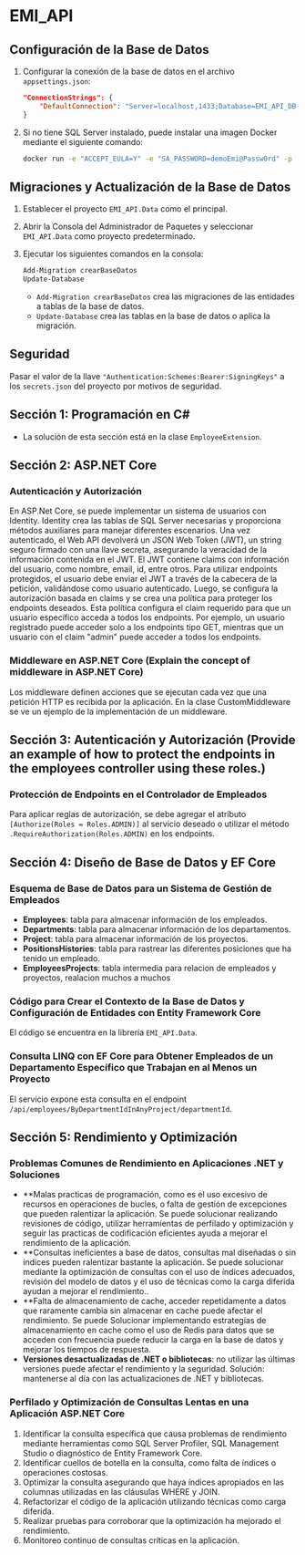 # EMI_API

## Configuración de la Base de Datos

1. Configurar la conexión de la base de datos en el archivo `appsettings.json`:

    ```json
    "ConnectionStrings": {
        "DefaultConnection": "Server=localhost,1433;Database=EMI_API_DB;User Id=sa;Password=demoEmi@Passw0rd;TrustServerCertificate=True"
    }
    ```

2. Si no tiene SQL Server instalado, puede instalar una imagen Docker mediante el siguiente comando:

    ```sh
    docker run -e "ACCEPT_EULA=Y" -e "SA_PASSWORD=demoEmi@Passw0rd" -p 1433:1433 --name sqlserver -d mcr.microsoft.com/mssql/server
    ```

## Migraciones y Actualización de la Base de Datos

1. Establecer el proyecto `EMI_API.Data` como el principal.
2. Abrir la Consola del Administrador de Paquetes y seleccionar `EMI_API.Data` como proyecto predeterminado.
3. Ejecutar los siguientes comandos en la consola:

    ```sh
    Add-Migration crearBaseDatos
    Update-Database
    ```

   - `Add-Migration crearBaseDatos` crea las migraciones de las entidades a tablas de la base de datos.
   - `Update-Database` crea las tablas en la base de datos o aplica la migración.

## Seguridad

Pasar el valor de la llave `"Authentication:Schemes:Bearer:SigningKeys"` a los `secrets.json` del proyecto por motivos de seguridad.

## Sección 1: Programación en C#

- La solución de esta sección está en la clase `EmployeeExtension`.

## Sección 2: ASP.NET Core

### Autenticación y Autorización

En ASP.Net Core, se puede implementar un sistema de usuarios con Identity. Identity crea las tablas de SQL Server necesarias y proporciona métodos auxiliares para manejar diferentes escenarios. Una vez autenticado, el Web API devolverá un JSON Web Token (JWT), un string seguro firmado con una llave secreta, asegurando la veracidad de la información contenida en el JWT. El JWT contiene claims con información del usuario, como nombre, email, id, entre otros. Para utilizar endpoints protegidos, el usuario debe enviar el JWT a través de la cabecera de la petición, validándose como usuario autenticado. Luego, se configura la autorización basada en claims y se crea una política para proteger los endpoints deseados. Esta política configura el claim requerido para que un usuario específico acceda a todos los endpoints. Por ejemplo, un usuario registrado puede acceder solo a los endpoints tipo GET, mientras que un usuario con el claim "admin" puede acceder a todos los endpoints.

### Middleware en ASP.NET Core (Explain the concept of middleware in ASP.NET Core)

Los middleware definen acciones que se ejecutan cada vez que una petición HTTP es recibida por la aplicación. En la clase CustomMiddleware se ve un ejemplo de la implementación de un middleware. 

## Sección 3: Autenticación y Autorización (Provide an example of how to protect the endpoints in the employees controller using these roles.)

### Protección de Endpoints en el Controlador de Empleados

Para aplicar reglas de autorización, se debe agregar el atributo `[Authorize(Roles = Roles.ADMIN)]` al servicio deseado o utilizar el método `.RequireAuthorization(Roles.ADMIN)` en los endpoints.

## Sección 4: Diseño de Base de Datos y EF Core

### Esquema de Base de Datos para un Sistema de Gestión de Empleados

- **Employees**: tabla para almacenar información de los empleados.
- **Departments**: tabla para almacenar información de los departamentos.
- **Project**: tabla para almacenar información de los proyectos.
- **PositionsHistories**: tabla para rastrear las diferentes posiciones que ha tenido un empleado.
- **EmployeesProjects**: tabla intermedia para relacion de empleados y proyectos, realacion muchos a muchos

### Código para Crear el Contexto de la Base de Datos y Configuración de Entidades con Entity Framework Core

El código se encuentra en la librería `EMI_API.Data`.

### Consulta LINQ con EF Core para Obtener Empleados de un Departamento Específico que Trabajan en al Menos un Proyecto

El servicio expone esta consulta en el endpoint `/api/employees/ByDepartmentIdInAnyProject/departmentId`.

## Sección 5: Rendimiento y Optimización

### Problemas Comunes de Rendimiento en Aplicaciones .NET y Soluciones

- **Malas practicas de programación, como es el uso excesivo de recursos en operaciones de bucles, o falta de gestión de excepciones que pueden ralentizar la aplicación. Se puede solucionar realizando revisiones de código, utilizar herramientas de perfilado y optimización y seguir las practicas de codificación eficientes  ayuda a mejorar el rendimiento de la aplicación.
- **Consultas ineficientes a base de datos, consultas mal diseñadas  o sin indices pueden ralentizar bastante la aplicación. Se puede solucionar  mediante la optimización de consultas con el uso de índices adecuados, revisión del modelo de datos y el uso de técnicas como la carga diferida ayudan a mejorar el rendimiento..
- **Falta de almacenamiento de cache, acceder repetidamente a datos que raramente cambia sin almacenar en cache  puede afectar el rendimiento. Se puede Solucionar implementando estrategias de almacenamiento en cache como el uso de Redis para datos que se acceden con frecuencia puede reducir la carga en la base de datos y mejorar los tiempos de respuesta.
- **Versiones desactualizadas de .NET o bibliotecas**: no utilizar las últimas versiones puede afectar el rendimiento y la seguridad. Solución: mantenerse al día con las actualizaciones de .NET y bibliotecas.

### Perfilado y Optimización de Consultas Lentas en una Aplicación ASP.NET Core

1. Identificar la consulta específica que causa problemas de rendimiento mediante herramientas como SQL Server Profiler, SQL Management Studio o diagnóstico de Entity Framework Core.
2. Identificar cuellos de botella en la consulta, como falta de índices o operaciones costosas.
3. Optimizar la consulta asegurando que haya índices apropiados en las columnas utilizadas en las cláusulas WHERE y JOIN.
4. Refactorizar el código de la aplicación utilizando técnicas como carga diferida.
5. Realizar pruebas para corroborar que la optimización ha mejorado el rendimiento.
6. Monitoreo continuo de consultas críticas en la aplicación.
